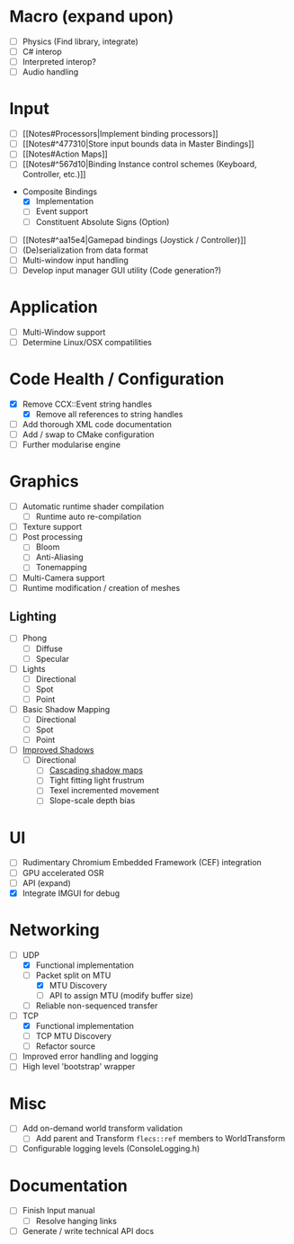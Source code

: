 # Macro (expand upon)
- [ ] Physics (Find library, integrate)
- [ ] C# interop
- [ ] Interpreted interop?
- [ ] Audio handling

# Input
- [ ] [[Notes#Processors|Implement binding processors]]
- [ ] [[Notes#^477310|Store input bounds data in Master Bindings]]
- [ ] [[Notes#Action Maps]]
- [ ] [[Notes#^567d10|Binding Instance control schemes (Keyboard, Controller, etc.)]]
-  Composite Bindings
	- [x] Implementation
	- [ ] Event support
	- [ ] Constituent Absolute Signs (Option)
- [ ] [[Notes#^aa15e4|Gamepad bindings (Joystick / Controller)]]
- [ ] (De)serialization from data format
- [ ] Multi-window input handling
- [ ] Develop input manager GUI utility (Code generation?)

# Application
- [ ] Multi-Window support
- [ ] Determine Linux/OSX compatilities

# Code Health  / Configuration
- [x] Remove CCX::Event string handles
	- [x] Remove all references to string handles
- [ ] Add thorough XML code documentation
- [ ] Add / swap to CMake configuration
- [ ] Further modularise engine

# Graphics
- [ ] Automatic runtime shader compilation
	- [ ] Runtime auto re-compilation
- [ ] Texture support
- [ ] Post processing
	- [ ] Bloom
	- [ ] Anti-Aliasing
	- [ ] Tonemapping
- [ ] Multi-Camera support
- [ ] Runtime modification / creation of meshes

## Lighting
- [ ] Phong
	- [ ] Diffuse
	- [ ] Specular
- [ ] Lights
	- [ ] Directional
	- [ ] Spot
	- [ ] Point
- [ ] Basic Shadow Mapping
	- [ ] Directional
	- [ ] Spot
	- [ ] Point
- [ ] [Improved Shadows](https://docs.microsoft.com/en-us/windows/win32/dxtecharts/common-techniques-to-improve-shadow-depth-maps)
	- [ ] Directional
		- [ ] [Cascading shadow maps](https://docs.microsoft.com/en-us/windows/win32/dxtecharts/cascaded-shadow-maps)
		- [ ] Tight fitting light frustrum
		- [ ] Texel incremented movement
		- [ ] Slope-scale depth bias

# UI
- [ ] Rudimentary Chromium Embedded Framework (CEF) integration
- [ ] GPU accelerated OSR
- [ ] API (expand)
- [x] Integrate IMGUI for debug

# Networking
- [ ] UDP
	- [x] Functional implementation
	- [ ] Packet split on MTU
		- [x] MTU Discovery
		- [ ] API to assign MTU (modify buffer size)
	- [ ] Reliable non-sequenced transfer
- [ ] TCP
	- [x] Functional implementation
	- [ ] TCP MTU Discovery
	- [ ] Refactor source
- [ ] Improved error handling and logging
- [ ] High level 'bootstrap' wrapper

# Misc
- [ ] Add on-demand world transform validation
	- [ ] Add parent and Transform `flecs::ref` members to WorldTransform
- [ ] Configurable logging levels (ConsoleLogging.h)

# Documentation
- [ ] Finish Input manual
	- [ ] Resolve hanging links
- [ ] Generate / write technical API docs